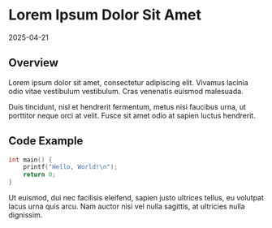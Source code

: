 # Lorem Ipsum Dolor Sit Amet
2025-04-21

## Overview

Lorem ipsum dolor sit amet, consectetur adipiscing elit. Vivamus lacinia odio vitae vestibulum vestibulum. Cras venenatis euismod malesuada.

Duis tincidunt, nisl et hendrerit fermentum, metus nisi faucibus urna, ut porttitor neque orci at velit. Fusce sit amet odio at sapien luctus hendrerit.

## Code Example

```cpp
int main() {
    printf("Hello, World!\n");
    return 0;
}
```

Ut euismod, dui nec facilisis eleifend, sapien justo ultrices tellus, eu volutpat lacus urna quis arcu. Nam auctor nisi vel nulla sagittis, at ultricies nulla dignissim.